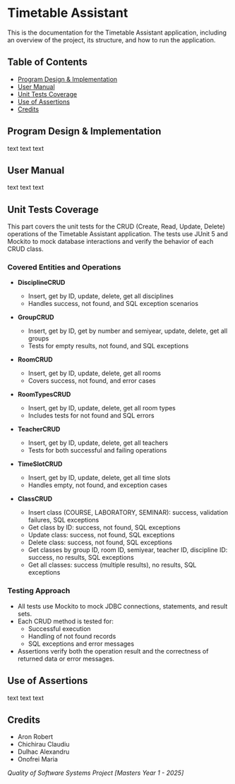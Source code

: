 # Timetable Assistant

This is the documentation for the Timetable Assistant application, including an overview of the project, its structure, and how to run the application.



## Table of Contents

- [Program Design & Implementation](#program-design--implementation)
- [User Manual](#user-manual)
- [Unit Tests Coverage](#unit-tests-coverage)
- [Use of Assertions](#use-of-assertions)
- [Credits](#credits)



## Program Design & Implementation

text text text



## User Manual

text text text



## Unit Tests Coverage

This part covers the unit tests for the CRUD (Create, Read, Update, Delete) operations of the Timetable Assistant application.
The tests use JUnit 5 and Mockito to mock database interactions and verify the behavior of each CRUD class.

### Covered Entities and Operations

- **DisciplineCRUD**
  - Insert, get by ID, update, delete, get all disciplines
  - Handles success, not found, and SQL exception scenarios

- **GroupCRUD**
  - Insert, get by ID, get by number and semiyear, update, delete, get all groups
  - Tests for empty results, not found, and SQL exceptions

- **RoomCRUD**
  - Insert, get by ID, update, delete, get all rooms
  - Covers success, not found, and error cases

- **RoomTypesCRUD**
  - Insert, get by ID, update, delete, get all room types
  - Includes tests for not found and SQL errors

- **TeacherCRUD**
  - Insert, get by ID, update, delete, get all teachers
  - Tests for both successful and failing operations

- **TimeSlotCRUD**
  - Insert, get by ID, update, delete, get all time slots
  - Handles empty, not found, and exception cases

- **ClassCRUD**
  - Insert class (COURSE, LABORATORY, SEMINAR): success, validation failures, SQL exceptions
  - Get class by ID: success, not found, SQL exceptions
  - Update class: success, not found, SQL exceptions
  - Delete class: success, not found, SQL exceptions
  - Get classes by group ID, room ID, semiyear, teacher ID, discipline ID: success, no results, SQL exceptions
  - Get all classes: success (multiple results), no results, SQL exceptions

### Testing Approach

- All tests use Mockito to mock JDBC connections, statements, and result sets.
- Each CRUD method is tested for:
  - Successful execution
  - Handling of not found records
  - SQL exceptions and error messages
- Assertions verify both the operation result and the correctness of returned data or error messages.



## Use of Assertions

text text text



## Credits

* Aron Robert
* Chichirau Claudiu
* Dulhac Alexandru
* Onofrei Maria

_Quality of Software Systems Project
[Masters Year 1 - 2025]_